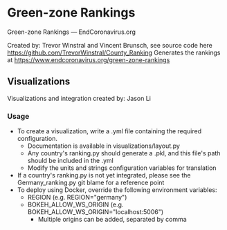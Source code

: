 # Green-zone Rankings
Green-zone Rankings — EndCoronavirus.org

Created by: Trevor Winstral and Vincent Brunsch, see source code here
https://github.com/TrevorWinstral/County_Ranking
Generates the rankings at https://www.endcoronavirus.org/green-zone-rankings
## Visualizations
Visualizations and integration created by: Jason Li
### Usage
* To create a visualization, write a .yml file containing the required configuration.
    * Documentation is available in visualizations/layout.py
    * Any country's ranking.py should generate a .pkl, and this file's path should be included in the .yml
    * Modify the units and strings configuration variables for translation
* If a country's ranking.py is not yet integrated, please see the Germany_ranking.py git blame for a reference point
* To deploy using Docker, override the following environment variables:
  * REGION (e.g. REGION="germany")
  * BOKEH_ALLOW_WS_ORIGIN (e.g. BOKEH_ALLOW_WS_ORIGIN="localhost:5006")
    * Multiple origins can be added, separated by comma